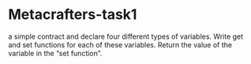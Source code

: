 # Metacrafters-task1
 a simple contract and declare four different types of variables. Write get and set functions for each of these variables. Return the value of the variable in the “set function”.
